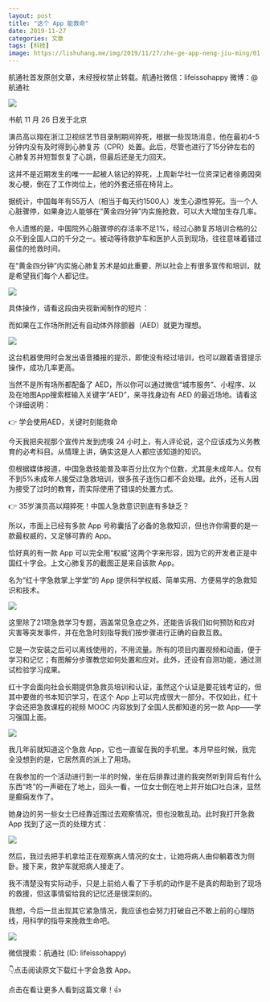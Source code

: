 ```yaml
---
layout: post
title: "这个 App 能救命"
date: 2019-11-27
categories: 文章
tags: [科技]
image: https://lishuhang.me/img/2019/11/27/zhe-ge-app-neng-jiu-ming/01.png
---
```


航通社首发原创文章，未经授权禁止转载。航通社微信：lifeissohappy 微博：@航通社

![](https://lishuhang.me/img/2019/11/27/zhe-ge-app-neng-jiu-ming/01.png)

书航 11 月 26 日发于北京

演员高以翔在浙江卫视综艺节目录制期间猝死，根据一些现场消息，他在最初4-5分钟内没有及时得到心肺复苏（CPR）处置。此后，尽管也进行了15分钟左右的心肺复苏并短暂恢复了心跳，但最后还是无力回天。

这并不是近期发生的唯一一起被人铭记的猝死，上周新华社一位资深记者徐勇因突发心梗，倒在了工作岗位上，他的外套还搭在椅背上。

据统计，中国每年有55万人（相当于每天约1500人）发生心源性猝死。当一个人心脏骤停，如果身边人能够在“黄金四分钟”内实施抢救，可以大大增加生存几率。

令人遗憾的是，中国院外心脏骤停的存活率不足1%，经过心肺复苏培训合格的公众不到全国人口的千分之一。被动等待救护车和医护人员到现场，往往意味着错过最佳的抢救时间。

在“黄金四分钟”内实施心肺复苏术是如此重要，所以社会上有很多宣传和培训，就是希望我们每个人都记住。

![](https://lishuhang.me/img/2019/11/27/zhe-ge-app-neng-jiu-ming/02.png)

具体操作，请看这段由央视新闻制作的短片：

而如果在工作场所附近有自动体外除颤器（AED）就更为理想。

![](https://lishuhang.me/img/2019/11/27/zhe-ge-app-neng-jiu-ming/03.jpg)

这台机器使用时会发出语音播报的提示，即使没有经过培训，也可以跟着语音提示操作，成功几率更高。

当然不是所有场所都配备了 AED，所以你可以通过微信“城市服务”、小程序、以及在地图App搜索框输入关键字“AED”，来寻找身边有 AED 的最近场地。请看这个详细说明：

👉 学会使用AED，关键时刻能救命

今天我把央视那个宣传片发到虎嗅 24 小时上，有人评论说，这个应该成为义务教育的必考科目。从情理上讲，确实这是人人都应该知道的知识。

但根据媒体报道，中国急救技能普及率百分比仅为个位数，尤其是未成年人。仅有不到5%未成年人接受过急救培训，很多孩子连伤口都不会处理。此外，还有人因为接受了过时的教育，而实际使用了错误的处置方式。

👉 35岁演员高以翔猝死！中国人急救意识到底有多缺乏？

所以，市面上已经有多款 App 号称囊括了必备的急救知识，但也许你需要的是一款最权威的，又足够可靠的 App。

恰好真的有一款 App 可以完全用“权威”这两个字来形容，因为它的开发者正是中国红十字会。上文心肺复苏的截图正是来自该款 App。

名为“红十字急救掌上学堂”的 App 提供科学权威、简单实用、方便易学的急救知识和技术。

![](https://lishuhang.me/img/2019/11/27/zhe-ge-app-neng-jiu-ming/04.png)

这里除了21项急救学习专题，涵盖常见急症之外，还能告诉我们如何预防和应对灾害等突发事件，并在危急时刻指导我们按步骤进行正确的自救互救。

它是一次安装之后可以离线使用的，不用流量。所有的项目内置视频和动画，便于学习和记忆；有图解分步骤教您如何处置和应对。此外，还设有自测功能，通过测试检验学习成果。

红十字会面向社会长期提供急救员培训和认证，虽然这个认证是要花钱考证的，但其中要做的书本知识学习，在这个 App 上可以完成很大一部分。不仅如此，红十字会还把急救课程的视频 MOOC 内容放到了全国人民都知道的另一款 App——学习强国上面。

![](https://lishuhang.me/img/2019/11/27/zhe-ge-app-neng-jiu-ming/05.png)

我几年前就知道这个急救 App，它也一直留在我的手机里。本月早些时候，我完全没想到的是，它居然真的派上了用场。

在我参加的一个活动进行到一半的时候，坐在后排靠过道的我突然听到背后有什么东西“咚”的一声砸在了地上，回头一看，一位女士倒在地上并开始口吐白沫，显然是癫痫发作了。

她身边的另一些女士已经靠近围过去观察情况，但也没敢乱动。此时我打开急救 App 找到了这一页的处理方式：

![](https://lishuhang.me/img/2019/11/27/zhe-ge-app-neng-jiu-ming/06.png)

然后，我过去把手机拿给正在观察病人情况的女士，让她将病人由仰躺着改为侧卧。接下来，救护车就把病人接走了。

我不清楚没有实际动手，只是上前给人看了下手机的动作是不是真的帮助到了现场的救援，但这事情留给我的记忆还是很深刻的。

我想，今后一旦出现其它紧急情况，我应该也会努力打破自己不敢上前的心理防线，用科学的指导来挽救生命吧。

![](https://lishuhang.me/img/2019/11/27/zhe-ge-app-neng-jiu-ming/07.png)

微信搜索：航通社 (ID: lifeissohappy)

👇点击阅读原文下载红十字会急救 App。

点击在看让更多人看到这篇文章！👍